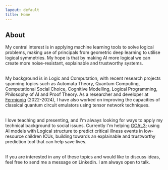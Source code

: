 ```yaml
---
layout: default
title: Home
---
```

<section class ="about-section">
    <div class="about-content">
        <h1 class="about-heading">About</h1>
<p>
My central interest is in applying machine learning tools to solve logical problems, making use of principals from geometric deep learning to utilise logical symmetries. My hope is that by making AI more logical we can create more noise-resistant, explainable and trustworthy systems.<br><br>

My background is in Logic and Computation, with recent research projects spanning topics such as Automata Theory, Quantum Computing, Computational Social Choice, Cognitive Modelling, Logical Programming, Philosophy of AI and Proof Theory. As a researcher and developer at <a href="https://www.fermioniq.com/">Fermioniq</a> (2022-2024), I have also worked on improving the capacities of classical quantum circuit emulators using tensor network techniques.<br><br>

I love teaching and presenting, and I'm always looking for ways to apply my technical background to social issues. Currently I'm helping <a href="https://www.goal3.org/nl">GOAL3</a>; using AI models with Logical structure to predict critical illness events in low-resource children ICUs, building towards an explainable and trustworthy prediction tool that can help save lives.<br><br>

If you are interested in any of these topics and would like to discuss ideas, feel free to send me a message on Linkedin. I am always open to talk.
</p>
    </div>
</section>

